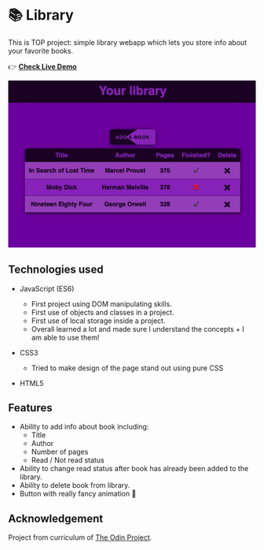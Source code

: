 # 📚 Library

This is TOP project: simple library webapp which lets you store info about your favorite books.

👉 [**Check Live Demo**](https://mcalijr.github.io/library/)

![Alt text](READMEscreen.jpg "Design - Starting game screen")

## Technologies used

- JavaScript (ES6)

  - First project using DOM manipulating skills.
  - First use of objects and classes in a project.
  - First use of local storage inside a project.
  - Overall learned a lot and made sure I understand the concepts + I am able to use them!

- CSS3

  - Tried to make design of the page stand out using pure CSS

- HTML5

## Features

- Ability to add info about book including:
  - Title
  - Author
  - Number of pages
  - Read / Not read status
- Ability to change read status after book has already been added to the library.
- Ability to delete book from library.
- Button with really fancy animation 👀

## Acknowledgement

Project from curriculum of [The Odin Project](https://www.theodinproject.com/paths/full-stack-javascript/courses/javascript/lessons/library).

